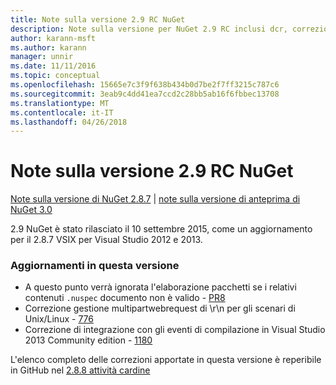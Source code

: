 ```yaml
---
title: Note sulla versione 2.9 RC NuGet
description: Note sulla versione per NuGet 2.9 RC inclusi dcr, correzioni di bug, le funzionalità aggiunte e problemi noti.
author: karann-msft
ms.author: karann
manager: unnir
ms.date: 11/11/2016
ms.topic: conceptual
ms.openlocfilehash: 15665e7c3f9f638b434b0d7be2f7ff3215c787c6
ms.sourcegitcommit: 3eab9c4dd41ea7ccd2c28bb5ab16f6fbbec13708
ms.translationtype: MT
ms.contentlocale: it-IT
ms.lasthandoff: 04/26/2018
---
```

# <a name="nuget-29-rc-release-notes"></a>Note sulla versione 2.9 RC NuGet

[Note sulla versione di NuGet 2.8.7](../release-notes/nuget-2.8.7.md) | [note sulla versione di anteprima di NuGet 3.0](../release-notes/nuget-3.0-preview.md)

2.9 NuGet è stato rilasciato il 10 settembre 2015, come un aggiornamento per il 2.8.7 VSIX per Visual Studio 2012 e 2013.

### <a name="updates-in-this-release"></a>Aggiornamenti in questa versione

* A questo punto verrà ignorata l'elaborazione pacchetti se i relativi contenuti `.nuspec` documento non è valido - [PR8](https://github.com/NuGet/NuGet2/pull/8)
* Correzione gestione multipartwebrequest di \r\n per gli scenari di Unix/Linux - [776](https://github.com/NuGet/Home/issues/776)
* Correzione di integrazione con gli eventi di compilazione in Visual Studio 2013 Community edition - [1180](https://github.com/NuGet/Home/issues/1180)


L'elenco completo delle correzioni apportate in questa versione è reperibile in GitHub nel [2.8.8 attività cardine](https://github.com/NuGet/Home/issues?q=milestone%3A2.8.8+is%3Aclosed)
